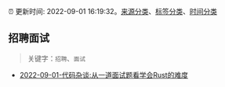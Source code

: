 :alarm_clock: 更新时间: 2022-09-01 16:19:32。[来源分类](../README.md)、[标签分类](../TAGS.md)、[时间分类](../TIMELINE.md)

## 招聘面试


> 关键字：`招聘`、`面试`



- [2022-09-01-代码杂谈:从一道面试题看学会Rust的难度](https://toutiao.io/k/49j065y) 